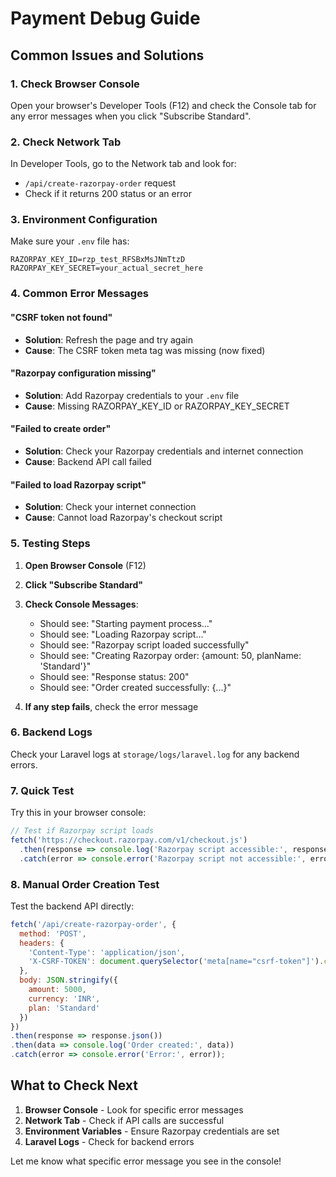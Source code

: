 # Payment Debug Guide

## Common Issues and Solutions

### 1. Check Browser Console
Open your browser's Developer Tools (F12) and check the Console tab for any error messages when you click "Subscribe Standard".

### 2. Check Network Tab
In Developer Tools, go to the Network tab and look for:
- `/api/create-razorpay-order` request
- Check if it returns 200 status or an error

### 3. Environment Configuration
Make sure your `.env` file has:
```env
RAZORPAY_KEY_ID=rzp_test_RFSBxMsJNmTtzD
RAZORPAY_KEY_SECRET=your_actual_secret_here
```

### 4. Common Error Messages

#### "CSRF token not found"
- **Solution**: Refresh the page and try again
- **Cause**: The CSRF token meta tag was missing (now fixed)

#### "Razorpay configuration missing"
- **Solution**: Add Razorpay credentials to your `.env` file
- **Cause**: Missing RAZORPAY_KEY_ID or RAZORPAY_KEY_SECRET

#### "Failed to create order"
- **Solution**: Check your Razorpay credentials and internet connection
- **Cause**: Backend API call failed

#### "Failed to load Razorpay script"
- **Solution**: Check your internet connection
- **Cause**: Cannot load Razorpay's checkout script

### 5. Testing Steps

1. **Open Browser Console** (F12)
2. **Click "Subscribe Standard"**
3. **Check Console Messages**:
   - Should see: "Starting payment process..."
   - Should see: "Loading Razorpay script..."
   - Should see: "Razorpay script loaded successfully"
   - Should see: "Creating Razorpay order: {amount: 50, planName: 'Standard'}"
   - Should see: "Response status: 200"
   - Should see: "Order created successfully: {...}"

4. **If any step fails**, check the error message

### 6. Backend Logs
Check your Laravel logs at `storage/logs/laravel.log` for any backend errors.

### 7. Quick Test
Try this in your browser console:
```javascript
// Test if Razorpay script loads
fetch('https://checkout.razorpay.com/v1/checkout.js')
  .then(response => console.log('Razorpay script accessible:', response.ok))
  .catch(error => console.error('Razorpay script not accessible:', error));
```

### 8. Manual Order Creation Test
Test the backend API directly:
```javascript
fetch('/api/create-razorpay-order', {
  method: 'POST',
  headers: {
    'Content-Type': 'application/json',
    'X-CSRF-TOKEN': document.querySelector('meta[name="csrf-token"]').content
  },
  body: JSON.stringify({
    amount: 5000,
    currency: 'INR',
    plan: 'Standard'
  })
})
.then(response => response.json())
.then(data => console.log('Order created:', data))
.catch(error => console.error('Error:', error));
```

## What to Check Next

1. **Browser Console** - Look for specific error messages
2. **Network Tab** - Check if API calls are successful
3. **Environment Variables** - Ensure Razorpay credentials are set
4. **Laravel Logs** - Check for backend errors

Let me know what specific error message you see in the console!
